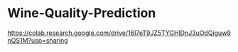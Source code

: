 # Wine-Quality-Prediction
https://colab.research.google.com/drive/16I7eT9JZ5TYGHlDnJ3uOdQjguw9nQS1M?usp=sharing
